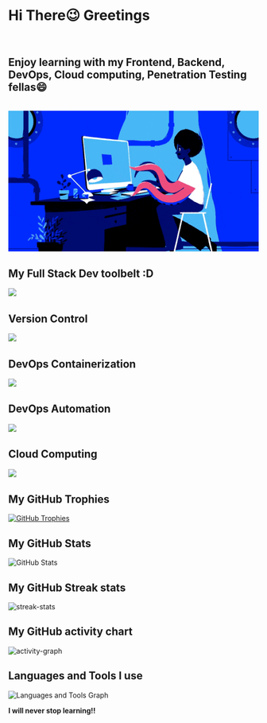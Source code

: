 <h1 style="align: center">Hi There😉 Greetings</h1>
<br>
<h2 style="align: center">Enjoy learning with my Frontend, Backend, DevOps, Cloud computing, Penetration Testing fellas😄</h2>
<br>
<img src=".//images/full-stack.gif" />
<br>
<h2 style="align: center">My Full Stack Dev toolbelt :D</h2>
<img src="https://skillicons.dev/icons?i=html,css,sass,js,react,nodejs,express,webpack,npm,mysql,sequelize,postgres&perline=4" />
<br>
<h2 style="align: center">Version Control</h2>
<img src="https://skillicons.dev/icons?i=git,gitlab,github&perline=4" />
<br>
<h2 style="align: center">DevOps Containerization</h2>
<img src="https://skillicons.dev/icons?i=docker&perline=2" />
<br>
<h2 style="align: center">DevOps Automation</h2>
<img src="https://skillicons.dev/icons?i=linux,py,bash,regex&perline=4" />
<br>
<h2 style="align: center">Cloud Computing</h2>
<img src="https://skillicons.dev/icons?i=aws&perline=2" />
<br>
<!-- GitHub Trophies -->
<h2 style="align: center">My GitHub Trophies</h2>
<p style="align: center">
  <a href="https://github.com/ryo-ma/github-profile-trophy">
    <img src="https://github-profile-trophy.vercel.app/?username=PhoenixYork166&theme=onedark&column=-1" alt="GitHub Trophies">
  </a>
</p>

<!-- GitHub Stats -->
<h2 style="align: center">My GitHub Stats</h2>
<p style="align: center">
  <img src="https://github-readme-stats-eight-theta.vercel.app/api?username=PhoenixYork166&show_icons=true&theme=cobalt&include_all_commits=true&count_private=true" alt="GitHub Stats">
</p>

<!-- GitHub streak-stats -->
<h2 style="align: center">My GitHub Streak stats</h2>
<p style="align: center">
  <img src="https://streak-stats.demolab.com/?user=PhoenixYork166&theme=tokyonight&hide_border=true" alt="streak-stats">
</p>

<!-- GitHub activity-graph -->
<h2 style="align: center">My GitHub activity chart</h2>
<p style="align: center">
  <img src="https://github-readme-activity-graph.vercel.app/graph?username=PhoenixYork166&area=true&theme=tokyo-night&hide_border=true" alt="activity-graph">
</p>

<!-- Languages and Tools -->
<h2 style="align: center">Languages and Tools I use</h2>
<div style="align: center">
  <img src="https://github-readme-stats-sigma-five.vercel.app/api/top-langs/?username=PhoenixYork166&locale=en&hide_title=false&layout=compact&card_width=320&langs_count=5&theme=dracula&hide_border=false&order=2" height="150" alt="Languages and Tools Graph">
</div>

<!-- Support -->
<p style="align: center">
  <strong>I will never stop learning!!</strong>
</p>
<p style="align: center">
  <a href="https://ko-fi.com/PhoenixYork166"></a>
</p>
